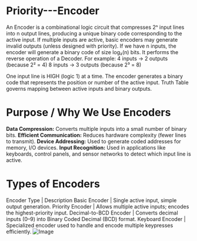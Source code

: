 # Priority---Encoder

An Encoder is a combinational logic circuit that compresses 2ⁿ input lines into n output lines, producing a unique binary code corresponding to the active input.
If multiple inputs are active, basic encoders may generate invalid outputs (unless designed with priority).
If we  have n inputs, the encoder will generate a binary code of size log₂(n) bits.
It performs the reverse operation of a Decoder.
For example:
4 inputs → 2 outputs (because 2² = 4)
8 inputs → 3 outputs (because 2³ = 8)

One input line is HIGH (logic 1) at a time.
The encoder generates a binary code that represents the position or number of the active input.
Truth Table governs mapping between active inputs and binary outputs.

# Purpose / Why We Use Encoders

**Data Compression:** Converts multiple inputs into a small number of binary bits.
**Efficient Communication:** Reduces hardware complexity (fewer lines to transmit).
**Device Addressing:** Used to generate coded addresses for memory, I/O devices.
**Input Recognition:** Used in applications like keyboards, control panels, and sensor networks to detect which input line is active.

# Types of Encoders

Encoder Type | Description
Basic Encoder | Single active input, simple output generation.
Priority Encoder | Allows multiple active inputs; encodes the highest-priority input.
Decimal-to-BCD Encoder | Converts decimal inputs (0–9) into Binary Coded Decimal (BCD) format.
Keyboard Encoder | Specialized encoder used to handle and encode multiple keypresses efficiently.
![Image](https://github.com/user-attachments/assets/57c53704-0b5b-4ab1-9f56-d40bf49a3e8a)
